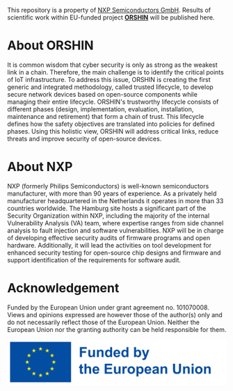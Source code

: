 This repository is a property of [NXP Semiconductors GmbH](https://www.nxp.com/). Results of scientific work within EU-funded project [**ORSHIN**](https://horizon-orshin.eu/) will be published here.

# About ORSHIN
It is common wisdom that cyber security is only as strong as the weakest link in a chain. Therefore, the main challenge is to identify the critical points of IoT infrastructure. To address this issue, ORSHIN is creating the first generic and integrated methodology, called trusted lifecycle, to develop secure network devices based on open-source components while managing their entire lifecycle. ORSHIN's trustworthy lifecycle consists of different phases (design, implementation, evaluation, installation, maintenance and retirement) that form a chain of trust. This lifecycle defines how the safety objectives are translated into policies for defined phases. Using this holistic view, ORSHIN will address critical links, reduce threats and improve security of open-source devices.

# About NXP
NXP (formerly Philips Semiconductors) is well-known semiconductors manufacturer, with more than 90 years of experience. As a privately held manufacturer headquartered in the Netherlands it operates in more than 33 countries worldwide. The Hamburg site hosts a significant part of the Security Organization within NXP, including the majority of the internal Vulnerability Analysis (VA) team, where expertise ranges from side channel analysis to fault injection and software vulnerabilities. NXP will be in charge of developing effective security audits of firmware programs and open hardware. Additionally, it will lead the activities on tool development for enhanced security testing for open-source chip designs and firmware and support identification of the requirements for software audit.

# Acknowledgement
Funded by the European Union under grant agreement no. 101070008. Views and opinions expressed are however those of the author(s) only and do not necessarily reflect those of the European Union. Neither the European Union nor the granting authority can be held responsible for them.

![EU Logo](EU-emblem.png "EU Logo")

<!---
orshinAtNXP/orshinAtNXP is a ✨ special ✨ repository because its `README.md` (this file) appears on your GitHub profile.
You can click the Preview link to take a look at your changes.
--->
